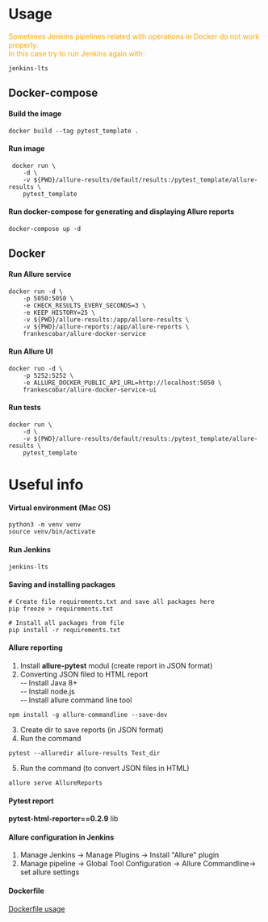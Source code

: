 # Usage  
<span style="color:orange">Sometimes Jenkins pipelines related with operations in Docker do not work properly.  
In this case try to run Jenkins again with:</span>   
``` shell  
jenkins-lts 
```
## Docker-compose

#### Build the image  
``` shell  
docker build --tag pytest_template .  
```
#### Run image  
``` shell  
 docker run \
    -d \
    -v ${PWD}/allure-results/default/results:/pytest_template/allure-results \
    pytest_template
```
#### Run docker-compose for generating and displaying Allure reports  
``` shell  
docker-compose up -d  
``` 

## Docker

#### Run Allure service  
``` shell 
docker run -d \
    -p 5050:5050 \
    -e CHECK_RESULTS_EVERY_SECONDS=3 \
    -e KEEP_HISTORY=25 \
    -v ${PWD}/allure-results:/app/allure-results \
    -v ${PWD}/allure-reports:/app/allure-reports \
    frankescobar/allure-docker-service  
```
#### Run Allure UI  
``` shell 
docker run -d \
    -p 5252:5252 \
    -e ALLURE_DOCKER_PUBLIC_API_URL=http://localhost:5050 \
    frankescobar/allure-docker-service-ui  
```
#### Run tests  
``` shell 
docker run \
    -d \
    -v ${PWD}/allure-results/default/results:/pytest_template/allure-results \
    pytest_template  
```

# Useful info

#### Virtual environment (Mac OS)
``` shell
python3 -m venv venv
source venv/bin/activate
```

#### Run Jenkins  
``` shell
jenkins-lts
```
#### Saving and installing packages

``` shell
# Create file requirements.txt and save all packages here
pip freeze > requirements.txt 

# Install all packages from file
pip install -r requirements.txt
```
#### Allure reporting
1. Install **allure-pytest** modul (create report in JSON format)
2. Converting JSON filed to HTML report  
-- Install Java 8+  
-- Install node.js  
-- Install allure command line tool
``` shell
npm install -g allure-commandline --save-dev
```
3. Create dir to save reports (in JSON format) 
4. Run the command
``` shell
pytest --alluredir allure-results Test_dir
```  
5. Run the command (to convert JSON files in HTML)  
``` shell
allure serve AllureReports  
```
#### Pytest report
**pytest-html-reporter==0.2.9** lib
#### Allure configuration in Jenkins
1. Manage Jenkins -> Manage Plugins -> Install "Allure" plugin
2. Manage pipeline -> Global Tool Configuration -> Allure Commandline-> set allure settings
#### Dockerfile  
[Dockerfile usage](https://docs.docker.com/engine/reference/builder/)